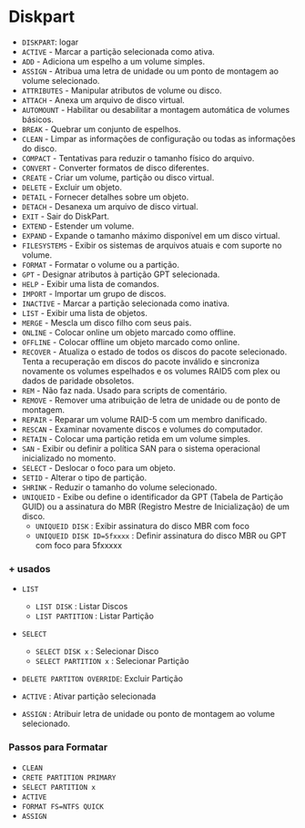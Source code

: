 # Diskpart

- `DISKPART`: logar
- `ACTIVE`      - Marcar a partição selecionada como ativa.
- `ADD`         - Adiciona um espelho a um volume simples.
- `ASSIGN`      - Atribua uma letra de unidade ou um ponto de montagem ao volume selecionado.
- `ATTRIBUTES`  - Manipular atributos de volume ou disco.
- `ATTACH`      - Anexa um arquivo de disco virtual.
- `AUTOMOUNT`   - Habilitar ou desabilitar a montagem automática de volumes básicos.
- `BREAK`       - Quebrar um conjunto de espelhos.
- `CLEAN`       - Limpar as informações de configuração ou todas as informações do disco.
- `COMPACT`     - Tentativas para reduzir o tamanho físico do arquivo.
- `CONVERT`     - Converter formatos de disco diferentes.
- `CREATE`      - Criar um volume, partição ou disco virtual.
- `DELETE`      - Excluir um objeto.
- `DETAIL`      - Fornecer detalhes sobre um objeto.
- `DETACH`      - Desanexa um arquivo de disco virtual.
- `EXIT`        - Sair do DiskPart.
- `EXTEND`      - Estender um volume.
- `EXPAND`      - Expande o tamanho máximo disponível em um disco virtual.
- `FILESYSTEMS` - Exibir os sistemas de arquivos atuais e com suporte no volume.
- `FORMAT`      - Formatar o volume ou a partição.
- `GPT`         - Designar atributos à partição GPT selecionada.
- `HELP`        - Exibir uma lista de comandos.
- `IMPORT`      - Importar um grupo de discos.
- `INACTIVE`    - Marcar a partição selecionada como inativa.
- `LIST`        - Exibir uma lista de objetos.
- `MERGE`       - Mescla um disco filho com seus pais.
- `ONLINE`      - Colocar online um objeto marcado como offline.
- `OFFLINE`     - Colocar offline um objeto marcado como online.
- `RECOVER`     - Atualiza o estado de todos os discos do pacote selecionado. Tenta a recuperação em discos do pacote inválido e sincroniza novamente os volumes espelhados e os volumes RAID5 com plex ou dados de paridade obsoletos.
- `REM`         - Não faz nada. Usado para scripts de comentário.
- `REMOVE`      - Remover uma atribuição de letra de unidade ou de ponto de montagem.
- `REPAIR`      - Reparar um volume RAID-5 com um membro danificado.
- `RESCAN`      - Examinar novamente discos e volumes do computador.
- `RETAIN`      - Colocar uma partição retida em um volume simples.
- `SAN`         - Exibir ou definir a política SAN para o sistema operacional inicializado no momento.
- `SELECT`      - Deslocar o foco para um objeto.
- `SETID`       - Alterar o tipo de partição.
- `SHRINK`      - Reduzir o tamanho do volume selecionado.
- `UNIQUEID`    - Exibe ou define o identificador da GPT (Tabela de Partição GUID) ou a assinatura do MBR (Registro Mestre de Inicialização) de um disco.
  - `UNIQUEID DISK` : Exibir assinatura do disco MBR com foco
  - `UNIQUEID DISK ID=5fxxxx` : Definir assinatura do disco MBR ou GPT com foco para 5fxxxxx


### + usados
- `LIST`
  - `LIST DISK` : Listar Discos
  - `LIST PARTITION` : Listar Partição

- `SELECT`
  - `SELECT DISK x` : Selecionar Disco
  - `SELECT PARTITION x` : Selecionar Partição

- `DELETE PARTITON OVERRIDE`: Excluir Partição
- `ACTIVE` : Ativar partição selecionada
- `ASSIGN` : Atribuir letra de unidade ou ponto de montagem ao volume selecionado.


### Passos para Formatar
- `CLEAN`
- `CRETE PARTITION PRIMARY`
- `SELECT PARTITION x`
- `ACTIVE`
- `FORMAT FS=NTFS QUICK`
- `ASSIGN`

 

